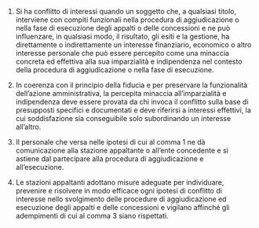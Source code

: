 1. Si ha conflitto di interessi quando un soggetto che, a qualsiasi titolo, interviene con compiti funzionali nella procedura di aggiudicazione o nella fase di esecuzione degli appalti o delle concessioni e ne può influenzare, in qualsiasi modo, il risultato, gli esiti e la gestione, ha direttamente o indirettamente un interesse finanziario, economico o altro interesse personale che può essere percepito come una minaccia concreta ed effettiva alla sua imparzialità e indipendenza nel contesto della procedura di aggiudicazione o nella fase di esecuzione.

2. In coerenza con il principio della fiducia e per preservare la funzionalità dell’azione amministrativa, la percepita minaccia all’imparzialità e indipendenza deve essere provata da chi invoca il conflitto sulla base di presupposti specifici e documentati e deve riferirsi a interessi effettivi, la cui soddisfazione sia conseguibile solo subordinando un interesse all’altro.

3. Il personale che versa nelle ipotesi di cui al comma 1 ne dà comunicazione alla stazione appaltante o all’ente concedente e si astiene dal partecipare alla procedura di aggiudicazione e all’esecuzione.

4. Le stazioni appaltanti adottano misure adeguate per individuare, prevenire e risolvere in modo efficace ogni ipotesi di conflitto di interesse nello svolgimento delle procedure di aggiudicazione ed esecuzione degli appalti e delle concessioni e vigilano affinché gli adempimenti di cui al comma 3 siano rispettati.
